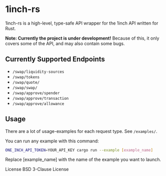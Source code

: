 # 1inch-rs

1inch-rs is a high-level, type-safe API wrapper for the 1inch API written for Rust.

**Note: Currently the project is under development!**
Because of this, it only covers some of the API, and may also contain some bugs.

## Currently Supported Endpoints

- `/swap/liquidity-sources`
- `/swap/tokens`
- `/swap/quote/`
- `/swap/swap/`
- `/swap/approve/spender`
- `/swap/approve/transaction`
- `/swap/approve/allowance`

## Usage

There are a lot of usage-examples for each request type. See `/examples/`.

You can run any example with this command:
```bash
ONE_INCH_API_TOKEN=YOUR_API_KEY cargo run --example [example_name]
```
Replace [example_name] with the name of the example you want to launch.



License
BSD 3-Clause License
